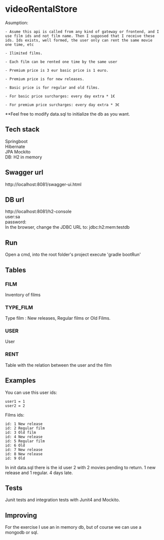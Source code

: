 # videoRentalStore


Asumption:  
```
- Asume this api is called from any kind of gateway or frontend, and I use film ids and not film name. Then I supposed that I receive these ids. Ids exists, well formed, the user only can rent the same movie one time, etc   

- Ilimited films.  

- Each film can be rented one time by the same user 

- Premium price is 3 eur basic price is 1 euro.  

- Premium price is for new releases.  

- Basic price is for regular and old films.  

- For basic price surcharges: every day extra * 1€  

- For premium price surcharges: every day extra * 3€   
```

**Feel free to modify data.sql to initialize the db as you want.
 
## Tech stack  
Springboot  
Hibernate	
JPA	
Mockito	  
DB: H2 in memory  


## Swagger url

http://localhost:8081/swagger-ui.html  


## DB url  
  
http://localhost:8081/h2-console  
user:sa  
password:  
In the browser, change the JDBC URL to: jdbc:h2:mem:testdb   

## Run  
Open a cmd, into the root folder's project execute 'gradle bootRun'  


## Tables    

### FILM  

Inventory of films  

### TYPE_FILM  
Type film : New releases, Regular films or Old Films.  

### USER
User 

### RENT    
Table with the relation between the user and the film  


## Examples

You can use this user ids:  
```
user1 = 1  
user2 = 2  
```

Films ids:  
```
id: 1 New release
id: 2 Regular film
id: 3 Old film
id: 4 New release
id: 5 Regular film
id: 6 Old
id: 7 New release
id: 8 New release
id: 9 Old  
```

In init data.sql there is the id user 2 with 2 movies pending to return. 1 new release and 1 regular. 4 days late.  



## Tests  
Junit tests and integration tests with Junit4 and Mockito.   


## Improving  
For the exercise I use an in memory db, but of course we can use a mongodb or sql.  



